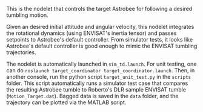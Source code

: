 This is the nodelet that controls the target Astrobee for following a desired tumbling motion.

Given an desired initial attitude and angular velocity, this nodelet integrates the rotational dynamics (using ENVISAT's inertia tensor) and passes setpoints to Astrobee's default controller. From simulator tests, it looks like Astrobee's default controller is good enough to mimic the ENVISAT tumbling trajectories.

The nodelet is automatically launched in `sim_td.launch`. For unit testing, one can do `roslaunch target_coordinator target_coordinator.launch`. Then, in another console, run the python script `target_unit_test.py` in the `scripts` folder. This script automatically runs a simulator test case that compares the resulting Astrobee tumble to Roberto's DLR sample ENVISAT tumble (`Motion_Target.dat`). Bagged data is saved in the `data` folder, and the trajectory can be plotted via the MATLAB script.
